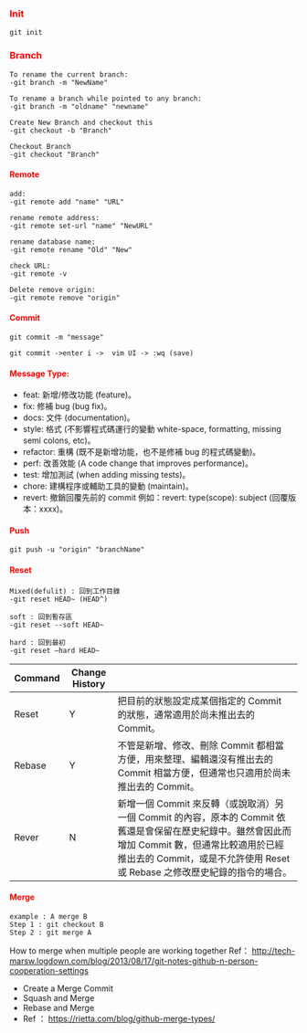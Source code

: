 ### <span style="color:Red"> Init</span>

``` 
git init 
```

### <span style="color:Red"> Branch</span>
```
To rename the current branch:
-git branch -m "NewName"

To rename a branch while pointed to any branch:
-git branch -m "oldname" "newname"

Create New Branch and checkout this
-git checkout -b "Branch"

Checkout Branch
-git checkout "Branch"

```

#### <span style="color:Red"> Remote</span>
```
add:
-git remote add "name" "URL"

rename remote address:
-git remote set-url "name" "NewURL"

rename database name:
-git remote rename "Old" "New"

check URL:
-git remote -v

Delete remove origin:
-git remote remove "origin"
```

#### <span style="color:Red"> Commit</span>
```
git commit -m "message"

git commit ->enter i ->  vim UI -> :wq (save)
```

#### <span style="color:Red"> Message Type:</span>
-   feat: 新增/修改功能 (feature)。
-   fix: 修補 bug (bug fix)。
-   docs: 文件 (documentation)。
-   style: 格式 (不影響程式碼運行的變動 white-space, formatting, missing semi colons, etc)。
-   refactor: 重構 (既不是新增功能，也不是修補 bug 的程式碼變動)。
-   perf: 改善效能 (A code change that improves performance)。
-   test: 增加測試 (when adding missing tests)。
-   chore: 建構程序或輔助工具的變動 (maintain)。
-   revert: 撤銷回覆先前的 commit 例如：revert: type(scope): subject (回覆版本：xxxx)。



#### <span style="color:Red"> Push</span>
```
git push -u "origin" "branchName"
```


#### <span style="color:Red"> Reset</span>
```
Mixed(defulit) : 回到工作目錄
-git reset HEAD~ (HEAD^)

soft : 回到暫存區
-git reset --soft HEAD~

hard : 回到最初
-git reset –hard HEAD~

```
|  Command | Change History  |   |
|  ----    | ----            |  -|
| Reset    | Y          |把目前的狀態設定成某個指定的 Commit 的狀態，通常適用於尚未推出去的 Commit。
| Rebase   | Y          |不管是新增、修改、刪除 Commit 都相當方便，用來整理、編輯還沒有推出去的 Commit 相當方便，但通常也只適用於尚未推出去的 Commit。
| Rever    | N          |新增一個 Commit 來反轉（或說取消）另一個 Commit 的內容，原本的 Commit 依舊還是會保留在歷史紀錄中。雖然會因此而增加 Commit 數，但通常比較適用於已經推出去的 Commit，或是不允許使用 Reset 或 Rebase 之修改歷史紀錄的指令的場合。


#### <span style="color:Red"> Merge</span>
```
example : A merge B
Step 1 : git checkout B
Step 2 : git merge A

```
How to merge when multiple people are working together
Ref： http://tech-marsw.logdown.com/blog/2013/08/17/git-notes-github-n-person-cooperation-settings

- Create a Merge Commit
- Squash and Merge
- Rebase and Merge
- Ref ： https://rietta.com/blog/github-merge-types/

